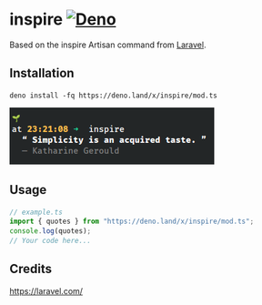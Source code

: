 # inspire [![Deno](https://github.com/sant123/inspire/actions/workflows/deno.yml/badge.svg)](https://github.com/sant123/inspire/actions/workflows/deno.yml)

Based on the inspire Artisan command from
[Laravel](https://github.com/laravel/framework/blob/10.x/src/Illuminate/Foundation/Inspiring.php).

## Installation

```shell
deno install -fq https://deno.land/x/inspire/mod.ts
```

<img src="./images/inspire.png">

## Usage

```ts
// example.ts
import { quotes } from "https://deno.land/x/inspire/mod.ts";
console.log(quotes);
// Your code here...
```

## Credits

https://laravel.com/
